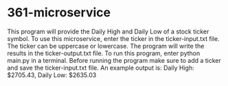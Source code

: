 # 361-microservice

This program will provide the Daily High and Daily Low of a stock ticker symbol. To use this microservice, enter the ticker in the ticker-input.txt file. The ticker can be uppercase or lowercase. The program will write the results in the ticker-output.txt file. To run this program, enter python main.py in a terminal. Before running the program make sure to add a ticker and save the ticker-input.txt file. An example output is: Daily High: $2705.43, Daily Low: $2635.03